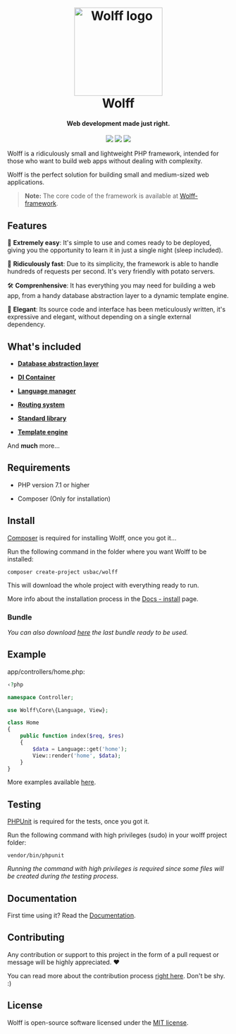<h1 align="center">
  <img src="http://getwolff.com/logo.png" alt="Wolff logo" width="200">
  <br>
  Wolff
  <br>
</h1>

<h4 align="center">Web development made just right.</h4>

<p align="center">
<img src="https://travis-ci.org/Usbac/wolff.svg?branch=master">
<img src="https://img.shields.io/badge/stable-4.0.3-blue.svg">
<img src="https://img.shields.io/badge/license-MIT-orange.svg">
</p>

Wolff is a ridiculously small and lightweight PHP framework, intended for those who want to build web apps without dealing with complexity. 

Wolff is the perfect solution for building small and medium-sized web applications.

> **Note:** The core code of the framework is available at [Wolff-framework](https://github.com/usbac/wolff-framework).

## Features

📓 **Extremely easy**: It's simple to use and comes ready to be deployed, giving you the opportunity to learn it in just a single night (sleep included).

🚀 **Ridiculously fast**: Due to its simplicity, the framework is able to handle hundreds of requests per second. It's very friendly with potato servers.

🛠️ **Comprenhensive**: It has everything you may need for building a web app, from a handy database abstraction layer to a dynamic template engine.

🦄 **Elegant**: Its source code and interface has been meticulously written, it's expressive and elegant, without depending on a single external dependency.

## What's included

* [**Database abstraction layer**](https://getwolff.com/doc/3.x/db)

* [**DI Container**](https://getwolff.com/doc/3.x/container)

* [**Language manager**](https://getwolff.com/doc/3.x/language)

* [**Routing system**](https://getwolff.com/doc/3.x/routes)

* [**Standard library**](https://getwolff.com/doc/3.x/stdlib)

* [**Template engine**](https://getwolff.com/doc/3.x/template)

And **much** more...

## Requirements

* PHP version 7.1 or higher

* Composer (Only for installation)

## Install

[Composer](https://getcomposer.org/) is required for installing Wolff, once you got it...

Run the following command in the folder where you want Wolff to be installed:

```
composer create-project usbac/wolff
```

This will download the whole project with everything ready to run.

More info about the installation process in the [Docs - install](https://getwolff.com/doc/4/installation) page.

### Bundle

_You can also download [here](https://github.com/Usbac/wolff/releases/download/v4.0.3/wolff-bundle.zip) the last bundle ready to be used._

## Example

app/controllers/home.php:
```php
‹?php

namespace Controller;

use Wolff\Core\{Language, View};

class Home
{
    public function index($req, $res)
    {
        $data = Language::get('home');    
        View::render('home', $data);
    }
}
```

More examples available [here](http://getwolff.com/doc/4/starting).

## Testing

[PHPUnit](https://phpunit.de) is required for the tests, once you got it.

Run the following command with high privileges (sudo) in your wolff project folder:

```
vendor/bin/phpunit
```

_Running the command with high privileges is required since some files will be created during the testing process._

## Documentation

First time using it? Read the [Documentation](https://getwolff.com/doc/4/home).

## Contributing

Any contribution or support to this project in the form of a pull request or message will be highly appreciated. ❤️

You can read more about the contribution process [right here](CONTRIBUTING.md). Don't be shy. :)

## License

Wolff is open-source software licensed under the [MIT license](LICENSE).
